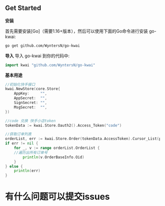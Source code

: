 <!--
 * @Descripttion: 
 * @version: 
 * @Author: Wynters
 * @Date: 2022-12-25 17:18:48
 * @LastEditTime: 2022-12-28 15:14:01
 * @FilePath: \Public_GoKwai\README.md
-->
## <a name="Get-Started">Get Started</a>

**安装**

首先需要安装[Go]（需要1.16+版本），然后可以使用下面的Go命令进行安装 go-kwai:
``` sh
go get github.com/WyntersN/go-kwai
```

**导入**
导入 go-kwai 到你的代码中:

```go
import kwai "github.com/WyntersN/go-kwai"
```

**基本用途**

```go
//初始化快手接口
kwai.NewStore(core.Store{
	AppKey:     "",
	AppSecret:  "",
	SignSecret: "",
	MsgSecret:  "",
})

//code 兑换 快手小店token
tokenData := kwai.Store.Oauth2().Access_Token("code")

//获取订单列表
orderList, err := kwai.Store.Order(tokenData.AccessToken).Cursor_List(parameter.Order_CursorList{})
if err != nil {
	for _, v := range orderList.OrderList {
	//遍历出所有订单号
		println(v.OrderBaseInfo.Oid)
	}
} else {
	println(err)
}
```
# 有什么问题可以提交issues
